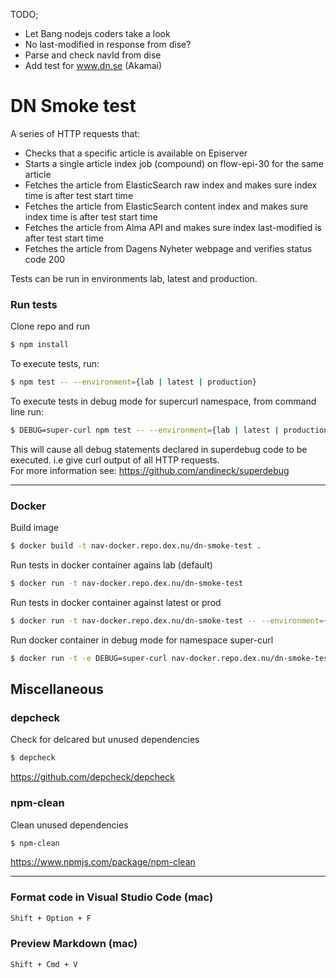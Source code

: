TODO;
- Let Bang nodejs coders take a look
- No last-modified in response from dise?
- Parse and check navId from dise
- Add test for www.dn.se (Akamai)

# DN Smoke test
A series of HTTP requests that:  
- Checks that a specific article is available on Episerver
- Starts a single article index job (compound) on flow-epi-30 for the same article
-  Fetches the article from ElasticSearch raw index and makes sure index time is after test start time
-  Fetches the article from ElasticSearch content index and makes sure index time is after test start time
-  Fetches the article from Alma API and makes sure index last-modified is after test start time
-  Fetches the article from Dagens Nyheter webpage and verifies status code 200  

Tests can be run in environments lab, latest and production.

### Run tests
Clone repo and run
```sh
$ npm install
```  

To execute tests, run:
```sh
$ npm test -- --environment={lab | latest | production}
```  

To execute tests in debug mode for supercurl namespace, from command line run:
```sh
$ DEBUG=super-curl npm test -- --environment={lab | latest | production}
```
This will cause all debug statements declared in superdebug code to be executed.
i.e give curl output of all HTTP requests.   
For more information see: https://github.com/andineck/superdebug

---

### Docker
Build image
```sh
$ docker build -t nav-docker.repo.dex.nu/dn-smoke-test .
```  
Run tests in docker container agains lab (default)
```sh
$ docker run -t nav-docker.repo.dex.nu/dn-smoke-test
```

Run tests in docker container against latest or prod
```sh
$ docker run -t nav-docker.repo.dex.nu/dn-smoke-test -- --environment={latest | prod}
```

Run docker container in debug mode for namespace super-curl
```sh
$ docker run -t -e DEBUG=super-curl nav-docker.repo.dex.nu/dn-smoke-test
```

## Miscellaneous

### depcheck  
Check for delcared but unused dependencies  
```sh
$ depcheck
```
https://github.com/depcheck/depcheck  


### npm-clean  
Clean unused dependencies  
```sh
$ npm-clean
```
https://www.npmjs.com/package/npm-clean  

---

### Format code in Visual Studio Code (mac)
```sh
Shift + Option + F
```

### Preview Markdown (mac)
```sh
Shift + Cmd + V
```
